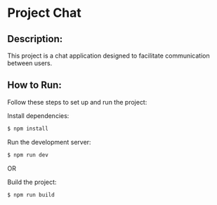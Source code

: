 # Project Chat
## Description:
This project is a chat application designed to facilitate communication between users.

## How to Run:
Follow these steps to set up and run the project:

Install dependencies:

```sh
$ npm install
```
Run the development server:

```sh
$ npm run dev
```
OR

Build the project:
```sh
$ npm run build
```